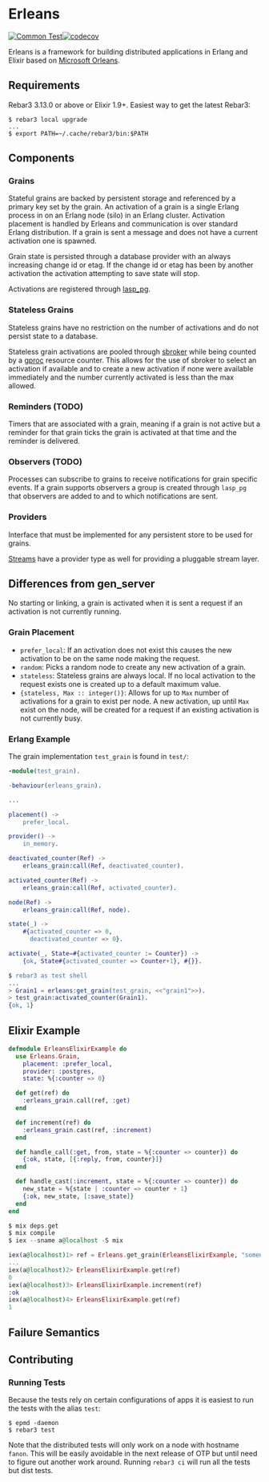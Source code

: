 Erleans
=====

[![Common Test](https://github.com/erleans/erleans/actions/workflows/ct.yml/badge.svg)](https://github.com/erleans/erleans/actions/workflows/ct.yml)[![codecov](https://codecov.io/gh/erleans/erleans/branch/main/graph/badge.svg)](https://codecov.io/gh/erleans/erleans)

Erleans is a framework for building distributed applications in Erlang and Elixir based on [Microsoft Orleans](https://dotnet.github.io/orleans/).

## Requirements

Rebar3 3.13.0 or above or Elixir 1.9+. Easiest way to get the latest Rebar3:

``` shell
$ rebar3 local upgrade
...
$ export PATH=~/.cache/rebar3/bin:$PATH
```

## Components

### Grains

Stateful grains are backed by persistent storage and referenced by a primary key set by the grain. An activation of a grain is a single Erlang process in on an Erlang node (silo) in an Erlang cluster. Activation placement is handled by Erleans and communication is over standard Erlang distribution. If a grain is sent a message and does not have a current activation one is spawned.

Grain state is persisted through a database provider with an always increasing change id or etag. If the change id or etag has been by another activation the activation attempting to save state will stop.

Activations are registered through [lasp_pg](https://github.com/lasp-lang/lasp_pg.git).

### Stateless Grains

Stateless grains have no restriction on the number of activations and do not persist state to a database.

Stateless grain activations are pooled through [sbroker](https://github.com/fishcakez/sbroker/) while being counted by a [gproc](https://github.com/uwiger/gproc/) resource counter. This allows for the use of sbroker to select an activation if available and to create a new activation if none were available immediately and the number currently activated is less than the max allowed.

### Reminders (TODO)

Timers that are associated with a grain, meaning if a grain is not active but a reminder for that grain ticks the grain is activated at that time and the reminder is delivered.

### Observers (TODO)

Processes can subscribe to grains to receive notifications for grain specific events. If a grain supports observers a group is created through `lasp_pg` that observers are added to and to which notifications are sent.

### Providers

Interface that must be implemented for any persistent store to be used for grains.

[Streams](https://github.com/erleans/erleans_streams) have a provider type as well for providing a pluggable stream layer.

## Differences from gen_server

No starting or linking, a grain is activated when it is sent a request if an activation is not currently running.

### Grain Placement

* `prefer_local`: If an activation does not exist this causes the new activation to be on the same node making the request.
* `random`: Picks a random node to create any new activation of a grain.
* `stateless`: Stateless grains are always local. If no local activation to the request exists one is created up to a default maximum value.
* `{stateless, Max :: integer()}`: Allows for up to `Max` number of activations for a grain to exist per node. A new activation, up until `Max` exist on the node, will be created for a request if an existing activation is not currently busy.

### Erlang Example

The grain implementation `test_grain` is found in `test/`:

```erlang
-module(test_grain).

-behaviour(erleans_grain).

...

placement() ->
    prefer_local.

provider() ->
    in_memory.

deactivated_counter(Ref) ->
    erleans_grain:call(Ref, deactivated_counter).

activated_counter(Ref) ->
    erleans_grain:call(Ref, activated_counter).

node(Ref) ->
    erleans_grain:call(Ref, node).

state(_) ->
    #{activated_counter => 0,
      deactivated_counter => 0}.

activate(_, State=#{activated_counter := Counter}) ->
    {ok, State#{activated_counter => Counter+1}, #{}}.
```

```erlang
$ rebar3 as test shell
...
> Grain1 = erleans:get_grain(test_grain, <<"grain1">>).
> test_grain:activated_counter(Grain1).
{ok, 1}
```

## Elixir Example

``` elixir
defmodule ErleansElixirExample do
  use Erleans.Grain,
    placement: :prefer_local,
    provider: :postgres,
    state: %{:counter => 0}

  def get(ref) do
    :erleans_grain.call(ref, :get)
  end

  def increment(ref) do
    :erleans_grain.cast(ref, :increment)
  end

  def handle_call(:get, from, state = %{:counter => counter}) do
    {:ok, state, [{:reply, from, counter}]}
  end

  def handle_cast(:increment, state = %{:counter => counter}) do
    new_state = %{state | :counter => counter + 1}
    {:ok, new_state, [:save_state]}
  end
end
```

``` elixir
$ mix deps.get
$ mix compile
$ iex --sname a@localhost -S mix

iex(a@localhost)1> ref = Erleans.get_grain(ErleansElixirExample, "somename")
...
iex(a@localhost)2> ErleansElixirExample.get(ref)
0
iex(a@localhost)3> ErleansElixirExample.increment(ref)
:ok
iex(a@localhost)4> ErleansElixirExample.get(ref)
1
```

## Failure Semantics

## Contributing

### Running Tests

Because the tests rely on certain configurations of apps it is easiest to run the tests with the alias `test`:

```
$ epmd -daemon
$ rebar3 test
```

Note that the distributed tests will only work on a node with hostname `fanon`. This will be easily avoidable in the next release of OTP but until need to figure out another work around. Running `rebar3 ci` will run all the tests but dist tests.
